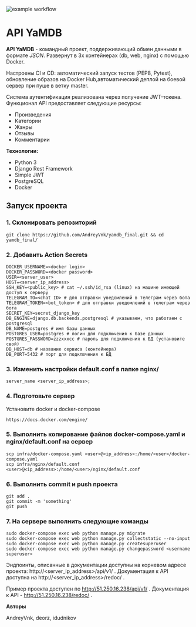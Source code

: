 ![example workflow](https://github.com/AndreyVnk/yamdb_final/actions/workflows/yamdb_workflow.yml/badge.svg)
# API YaMDB

**API YaMDB** - командный проект, поддерживающий обмен данными в формате *JSON*. Развернут в 3х контейнерах (db, web, nginx) c помощью Docker.

Настроены CI и CD: автоматический запуск тестов (PEP8, Pytest), обновление образов на Docker Hub,автоматический деплой на боевой сервер при пуше в ветку master.

Cистема аутентификация реализована через получение JWT-токена. Функционал API предоставляет следующие ресурсы:

- Произведения
- Категории
- Жанры
- Отзывы
- Комментарии

**Технологии:**

* Python 3
* Django Rest Framework
* Simple JWT
* PostgreSQL
* Docker

## Запуск проекта ##
### 1. Склонировать репозиторий
```
git clone https://github.com/AndreyVnk/yamdb_final.git && cd yamdb_final/
```
### 2. Добавить Action Secrets
```
DOCKER_USERNAME=<docker login>
DOCKER_PASSWORD=<docker password>
USER=<server_user>
HOST=<server_ip_address>
SSH_KEY=<public_key> # cat ~/.ssh/id_rsa (linux) на машине имеющей доступ к серверу
TELEGRAM_TO=<chat ID> # для отправки уведомлений в телеграм через бота
TELEGRAM_TOKEN=<bot_token> # для отправки уведомлений в телеграм через бота
SECRET_KEY=secret_django_key
DB_ENGINE=django.db.backends.postgresql # указываем, что работаем с postgresql
DB_NAME=postgres # имя базы данных
POSTGRES_USER=postgres # логин для подключения к базе данных
POSTGRES_PASSWORD=zzzxxxcc # пароль для подключения к БД (установите свой)
DB_HOST=db # название сервиса (контейнера)
DB_PORT=5432 # порт для подключения к БД
```
### 3. Изменить настройки default.conf в папке nginx/
```
server_name <server_ip_address>;
```
### 4. Подготовьте сервер
Установите docker и docker-compose
```
https://docs.docker.com/engine/
```
### 5. Выполнить копирование файлов docker-compose.yaml и nginx/default.conf на сервер
```
scp infra/docker-compose.yaml <user>@<ip_address>:/home/<user>/docker-compose.yaml
scp infra/nginx/default.conf <user>@<ip_address>:/home/<user>/nginx/default.conf
```
### 6. Выполнить commit и push проекта
```
git add .
git commit -m 'something'
git push
```
### 7. На сервере выполнить следующие команды
```
sudo docker-compose exec web python manage.py migrate
sudo docker-compose exec web python manage.py collectstatic --no-input
sudo docker-compose exec web python manage.py createsuperuser
sudo docker-compose exec web python manage.py changepassword <username superuser>
```
Эндпоинты, описанные в документации доступны на корневом адресе проекта: http://<server_ip_address>/api/v1/ . Документация к API доступна на http://<server_ip_address>/redoc/ .

Пример проекта доступен по http://51.250.16.238/api/v1/ . Документация к API - http://51.250.16.238/redoc/ .

**Авторы**

AndreyVnk, deorz, idudnikov
